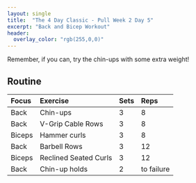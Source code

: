 ```yaml
---
layout: single
title:  "The 4 Day Classic - Pull Week 2 Day 5"
excerpt: "Back and Bicep Workout"
header:
  overlay_color: "rgb(255,0,0)"
---
```


Remember, if you can, try the chin-ups with some extra weight!

## Routine

| Focus | Exercise | Sets | Reps |
|:-|:-|:-|:-|
|Back|Chin-ups|3|8|
|Back|V-Grip Cable Rows|3|8|
|Biceps|Hammer curls|3|8|
|Back|Barbell Rows|3|12|
|Biceps|Reclined Seated Curls|3|12|
|Back|Chin-up holds|2|to failure|
